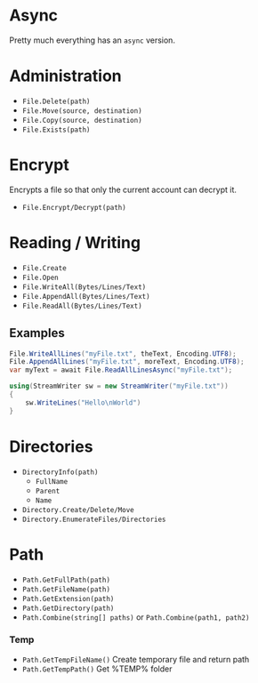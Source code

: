 
# Async

Pretty much everything has an `async` version.



# Administration

* `File.Delete(path)`
* `File.Move(source, destination)`
* `File.Copy(source, destination)`
* `File.Exists(path)`



# Encrypt

Encrypts a file so that only the current account can decrypt it.

* `File.Encrypt/Decrypt(path)`


# Reading / Writing

* `File.Create`
* `File.Open`
* `File.WriteAll(Bytes/Lines/Text)`
* `File.AppendAll(Bytes/Lines/Text)`
* `File.ReadAll(Bytes/Lines/Text)`



## Examples


```csharp
File.WriteAllLines("myFile.txt", theText, Encoding.UTF8);
File.AppendAllLines("myFile.txt", moreText, Encoding.UTF8);
var myText = await File.ReadAllLinesAsync("myFile.txt");
```

```csharp
using(StreamWriter sw = new StreamWriter("myFile.txt"))
{
    sw.WriteLines("Hello\nWorld")
}
```





# Directories

* `DirectoryInfo(path)`
    * `FullName`
    * `Parent`
    * `Name`
* `Directory.Create/Delete/Move`
* `Directory.EnumerateFiles/Directories`


# Path

* `Path.GetFullPath(path)`
* `Path.GetFileName(path)`
* `Path.GetExtension(path)`
* `Path.GetDirectory(path)`
* `Path.Combine(string[] paths)`    or  `Path.Combine(path1, path2)`

### Temp
* `Path.GetTempFileName()`    Create temporary file and return path
* `Path.GetTempPath()`        Get %TEMP% folder